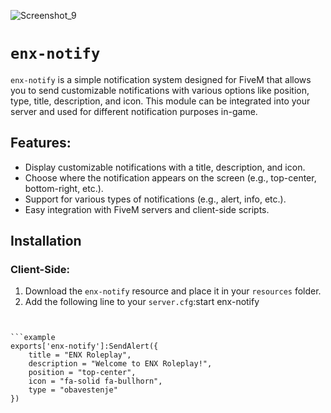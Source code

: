 ![Screenshot_9](https://github.com/user-attachments/assets/2621c32f-7a46-4bc9-a893-e83732e7d39f)


# `enx-notify`

`enx-notify` is a simple notification system designed for FiveM that allows you to send customizable notifications with various options like position, type, title, description, and icon. This module can be integrated into your server and used for different notification purposes in-game.

## Features:
- Display customizable notifications with a title, description, and icon.
- Choose where the notification appears on the screen (e.g., top-center, bottom-right, etc.).
- Support for various types of notifications (e.g., alert, info, etc.).
- Easy integration with FiveM servers and client-side scripts.

## Installation

### Client-Side:
1. Download the `enx-notify` resource and place it in your `resources` folder.
2. Add the following line to your `server.cfg`:start enx-notify

```plaintext


```example 
exports['enx-notify']:SendAlert({
    title = "ENX Roleplay",
    description = "Welcome to ENX Roleplay!",
    position = "top-center",
    icon = "fa-solid fa-bullhorn",
    type = "obavestenje"
})
